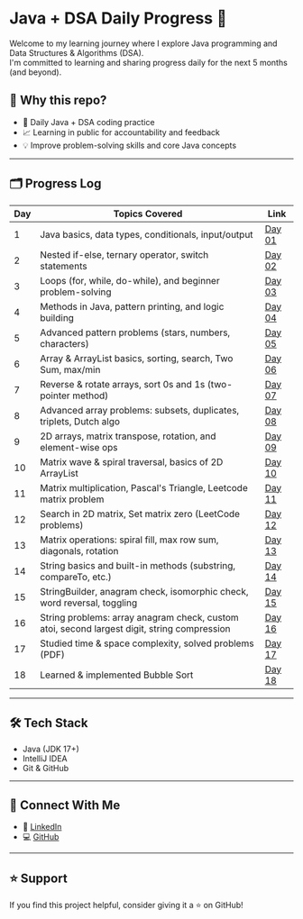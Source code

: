 # Java + DSA Daily Progress 🚀

Welcome to my learning journey where I explore Java programming and Data Structures & Algorithms (DSA).  
I'm committed to learning and sharing progress daily for the next 5 months (and beyond).

## 📌 Why this repo?
- 📅 Daily Java + DSA coding practice
- 📈 Learning in public for accountability and feedback
- 💡 Improve problem-solving skills and core Java concepts

---

## 🗂 Progress Log

| Day | Topics Covered                                               | Link              |
|-----|--------------------------------------------------------------|-------------------|
| 1   | Java basics, data types, conditionals, input/output          | [Day 01](./Day01) |
| 2   | Nested if-else, ternary operator, switch statements          | [Day 02](./Day02) |
| 3   | Loops (for, while, do-while), and beginner problem-solving   | [Day 03](./Day03) |
| 4   | Methods in Java, pattern printing, and logic building        | [Day 04](./Day04) |
| 5   | Advanced pattern problems (stars, numbers, characters)       | [Day 05](./Day05) |
| 6   | Array & ArrayList basics, sorting, search, Two Sum, max/min  | [Day 06](./Day06) |
| 7   | Reverse & rotate arrays, sort 0s and 1s (two-pointer method) | [Day 07](./Day07) |
| 8   | Advanced array problems: subsets, duplicates, triplets, Dutch algo | [Day 08](./Day08) |
| 9   | 2D arrays, matrix transpose, rotation, and element-wise ops  | [Day 09](./Day09) |
| 10  | Matrix wave & spiral traversal, basics of 2D ArrayList       | [Day 10](./Day10) |
| 11  | Matrix multiplication, Pascal's Triangle, Leetcode matrix problem | [Day 11](./Day11) |
| 12  | Search in 2D matrix, Set matrix zero (LeetCode problems)     | [Day 12](./Day12) |
| 13  | Matrix operations: spiral fill, max row sum, diagonals, rotation | [Day 13](./Day13) |
| 14  | String basics and built-in methods (substring, compareTo, etc.) | [Day 14](./Day14) |
| 15  | StringBuilder, anagram check, isomorphic check, word reversal, toggling | [Day 15](./Day15) |
| 16  | String problems: array anagram check, custom atoi, second largest digit, string compression | [Day 16](./Day16) |
| 17  | Studied time & space complexity, solved problems (PDF)       | [Day 17](./Day17) |
| 18  | Learned & implemented Bubble Sort                            | [Day 18](./Day18) |
  

---

## 🛠 Tech Stack

- Java (JDK 17+)
- IntelliJ IDEA
- Git & GitHub

---

## 🔗 Connect With Me

- 💼 [LinkedIn](https://linkedin.com/in/sadid14n)
- 💻 [GitHub](https://github.com/sadid14n)

---

## ⭐ Support

If you find this project helpful, consider giving it a ⭐ on GitHub!
